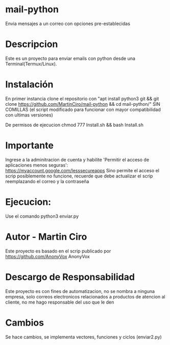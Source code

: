 # mail-python
Envia mensajes a un correo con opciones pre-establecidas

# Descripcion

Este es un proyecto para enviar emails con python desde una Terminal(Termux/Linux).

# Instalación
En primer instancia clone el repositorio con "apt install python3 git && git clone https://github.com/MartinCiro/mail-python && cd mail-python/" SIN COMILLAS (el script modificado para funcionar con mayor compatibilidad con ultimas versiones)

De permisos de ejecucion
chmod 777 Install.sh && bash Install.sh

# Importante

Ingrese a la adminitracion de cuenta y habilite 'Permitir el acceso de aplicaciones menos seguras':
https://myaccount.google.com/lesssecureapps
Sino permite el acceso el scrip posiblemente no funcione, recuerde que debe actualizar el scrip reemplazando el correo y la contraseña


# Ejecucion:
Use el comando python3 enviar.py


# Autor - Martin Ciro

Este proyecto es basado en el scrip publicado por https://github.com/AnonyVox AnonyVox

# Descargo de Responsabilidad
Este proyecto es con fines de automatizacion, no se nombra a ninguna empresa, solo correos electronicos relacionados a productos de atencion al cliente, no me hago responsable del uso que le den

# Cambios
Se hace cambios, se implementa vectores, funciones y ciclos (enviar2.py)
